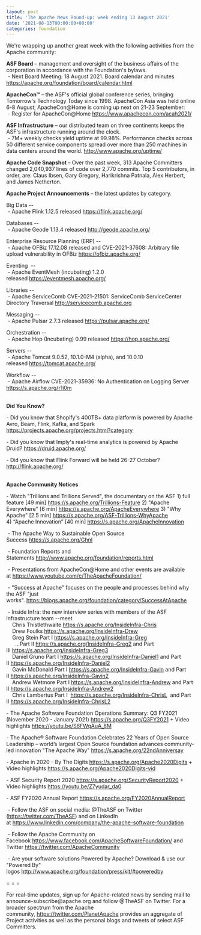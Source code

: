 ```yaml
---
layout: post
title: 'The Apache News Round-up: week ending 13 August 2021'
date: '2021-08-13T00:00:00+00:00'
categories: foundation
---
```

<p>We're wrapping up another great week with the following activities from the Apache community:</p><p></p><p></p><p></p><p><span style="font-weight: 700;">ASF Board</span>&nbsp;– management and oversight of the business affairs of the corporation in accordance with the Foundation's bylaws.<br>&nbsp;- Next Board Meeting: 18 August 2021. Board calendar and minutes <a href="https://apache.org/foundation/board/calendar.html" target="_blank">https://apache.org/foundation/board/calendar.html</a></p><p></p><p><span style="font-weight: 700;">ApacheCon™</span>&nbsp;– the ASF's official global conference series, bringing Tomorrow's Technology Today since 1998. ApacheCon Asia was held online 6-8 August; ApacheCon@Home is coming up next on 21-23 September:<br>&nbsp;- Register for ApacheCon@Home&nbsp;<a href="https://www.apachecon.com/acah2021/" target="_blank">https://www.apachecon.com/acah2021/</a><br></p><p><span style="font-weight: 700;">ASF Infrastructure</span>&nbsp;– our distributed team on three continents keeps the ASF's infrastructure running around the clock.<br>&nbsp;- 7M+ weekly checks yield uptime at 99.98%. Performance checks across 50 different service components spread over more than 250 machines in data centers around the world.&nbsp;<a href="http://www.apache.org/uptime/" target="_blank">http://www.apache.org/uptime/</a><br></p><p><span style="font-weight: 700;">Apache Code Snapshot&nbsp;</span>– Over the past week, 313 Apache Committers changed 2,040,937 lines of code over 2,770 commits. Top 5 contributors, in order, are: Claus Ibsen, Gary Gregory, <span>Harikrishna Patnala, Alex Herbert, and James Netherton. </span>&nbsp;<span style="font-weight: 700;"> &nbsp; &nbsp; </span></p><p><span style="font-weight: 700;">Apache Project Announcements</span>&nbsp;– the latest updates by category.</p><p>Big Data --<br>&nbsp;- Apache Flink 1.12.5 released <a href="https://flink.apache.org/" target="_blank">https://flink.apache.org/</a><br></p><p>Databases --<br>&nbsp;- Apache&nbsp;<span class="il">Geode</span>&nbsp;1.13.4 released <a href="http://geode.apache.org/" target="_blank">http://geode.apache.org/</a><br></p><p></p><p>Enterprise Resource Planning (ERP) --<br>&nbsp;-&nbsp;Apache OFBiz 17.12.08 released and&nbsp;CVE-2021-37608: Arbitrary file upload vulnerability in OFBiz&nbsp;<a href="https://ofbiz.apache.org/" target="_blank">https://ofbiz.apache.org/</a></p><p>Eventing&nbsp; --<br>&nbsp;- Apache EventMesh (incubating) 1.2.0 released&nbsp;<a href="https://eventmesh.apache.org/" target="_blank">https://eventmesh.apache.org/</a></p><p></p><p>Libraries --<br>&nbsp;- Apache ServiceComb CVE-2021-21501: ServiceComb ServiceCenter Directory Traversal <a href="http://servicecomb.apache.org" target="_blank">http://servicecomb.apache.org</a></p><p>Messaging --<br>&nbsp;- Apache Pulsar 2.7.3 released <a href="https://pulsar.apache.org/" target="_blank">https://pulsar.apache.org/</a><a href="https://pulsar.apache.org/" target="_blank"></a></p><p>Orchestration --<br>&nbsp;-&nbsp;Apache Hop (Incubating) 0.99 released&nbsp;<a href="https://hop.apache.org/" target="_blank">https://hop.apache.org/</a></p><p>Servers --<br>&nbsp;- Apache Tomcat 9.0.52, 10.1.0-M4 (alpha), and 10.0.10 released&nbsp;<a href="https://tomcat.apache.org/" target="_blank">https://tomcat.apache.org/</a></p><p>Workflow --<br>
&nbsp;- Apache <span class="il">Airflow</span> CVE-2021-35936: No Authentication on Logging Server <a href="https://s.apache.org/r1i0m">https://s.apache.org/r1i0m</a></p><p><span style="font-weight: 700;"><br>Did You Know?</span><br></p><p></p><p>- Did you know that Shopify's 400TB+ data platform is powered by Apache Avro, Beam, Flink, Kafka, and Spark <a href="https://projects.apache.org/projects.html?category" target="_blank">https://projects.apache.org/projects.html?category</a><br></p><p>- Did you know that Imply's real-time analytics is powered by Apache Druid? <a href="https://druid.apache.org/" target="_blank">https://druid.apache.org/</a></p><p>- Did you know that Flink Forward will be held 26-27 October? <a href="http://flink.apache.org/" target="_blank">http://flink.apache.org/</a><br><br></p><p><span style="font-weight: 700;">Apache Community Notices</span><br></p><p>- Watch "Trillions and Trillions Served", the documentary on the ASF 1) full feature [49 min] <a href="https://s.apache.org/Trillions-Feature" target="_blank">https://s.apache.org/Trillions-Feature</a> 2) "Apache Everywhere" [6 min] <a href="https://s.apache.org/ApacheEverywhere" target="_blank">https://s.apache.org/ApacheEverywhere</a><span style="background-color: rgb(255, 255, 255);"></span>&nbsp;3) "Why Apache" [2.5 min] <a href="https://s.apache.org/ASF-Trillions-WhyApache" target="_blank">https://s.apache.org/ASF-Trillions-WhyApache</a> 4)&nbsp;“Apache Innovation” [40 min] <a href="https://s.apache.org/ApacheInnovation" target="_blank">https://s.apache.org/ApacheInnovation</a> <br></p><p>&nbsp;- The Apache Way to Sustainable Open Source Success&nbsp;<a href="https://s.apache.org/GhnI" target="_blank">https://s.apache.org/GhnI</a><br></p><p>&nbsp;- Foundation Reports and Statements&nbsp;<a href="http://www.apache.org/foundation/reports.html" target="_blank">http://www.apache.org/foundation/reports.html</a><br></p><p>&nbsp;- Presentations from ApacheCon@Home and other events are available at&nbsp;<a href="https://www.youtube.com/c/TheApacheFoundation/" target="_blank">https://www.youtube.com/c/TheApacheFoundation/</a>&nbsp;</p><p>&nbsp;- "Success at Apache" focuses on the people and processes behind why the ASF "just works".&nbsp;<a href="https://blogs.apache.org/foundation/category/SuccessAtApache" target="_blank">https://blogs.apache.org/foundation/category/SuccessAtApache</a><br></p><div><p>&nbsp;- Inside Infra: the new interview series with members of the ASF infrastructure team --meet&nbsp;<br>&nbsp; &nbsp; Chris Thistlethwaite&nbsp;<a href="https://s.apache.org/InsideInfra-Chris" target="_blank">https://s.apache.org/InsideInfra-Chris</a><br>&nbsp; &nbsp; Drew Foulks&nbsp;<a href="https://s.apache.org/InsideInfra-Drew" rel="noreferrer" target="_blank" data-saferedirecturl="https://www.google.com/url?q=https://s.apache.org/InsideInfra-Drew&amp;source=gmail&amp;ust=1588339104628000&amp;usg=AFQjCNF9dVEn48pV7o9HBG14sP9uprU8Xw">https://s.apache.org/InsideInf<wbr>ra-Drew</a><br>&nbsp; &nbsp; Greg Stein Part I&nbsp;<a href="https://s.apache.org/InsideInfra-Greg" target="_blank">https://s.apache.org/InsideInfra-Greg</a><br>&nbsp; &nbsp; &nbsp; ...Part II&nbsp;<a href="https://s.apache.org/InsideInfra-Greg2" target="_blank">https://s.apache.org/InsideInfra-Greg2</a>&nbsp;and Part III&nbsp;<a href="https://s.apache.org/InsideInfra-Greg3" target="_blank">https://s.apache.org/InsideInfra-Greg3</a><br>&nbsp; &nbsp; Daniel Gruno Part I&nbsp;<a href="https://s.apache.org/InsideInfra-Daniel1" target="_blank">https://s.apache.org/InsideInfra-Daniel1</a>&nbsp;and Part II&nbsp;<a href="https://s.apache.org/InsideInfra-Daniel2" target="_blank">https://s.apache.org/InsideInfra-Daniel2</a><br>&nbsp;&nbsp;&nbsp; Gavin McDonald Part I&nbsp;<a href="https://s.apache.org/InsideInfra-Gavin" target="_blank">https://s.apache.org/InsideInfra-Gavin</a>&nbsp;and Part II&nbsp;<a href="https://s.apache.org/InsideInfra-Gavin2" target="_blank">https://s.apache.org/InsideInfra-Gavin2</a><br>&nbsp;&nbsp;&nbsp; Andrew Wetmore Part I&nbsp;<a href="https://s.apache.org/InsideInfra-Andrew" target="_blank">https://s.apache.org/InsideInfra-Andrew</a>&nbsp;and Part II&nbsp;<a href="https://s.apache.org/InsideInfra-Andrew2" target="_blank">https://s.apache.org/InsideInfra-Andrew2</a><br>&nbsp; &nbsp; Chris Lambertus Part I&nbsp;&nbsp;<a href="https://s.apache.org/InsideInfra-ChrisL" target="_blank">https://s.apache.org/InsideInfra-ChrisL</a>&nbsp; and Part II&nbsp;<a href="https://s.apache.org/InsideInfra-ChrisL2" target="_blank">https://s.apache.org/InsideInfra-ChrisL2</a></p></div><div><p>- The&nbsp;<span class="il">Apache</span>&nbsp;Software Foundation Operations Summary: Q3 FY2021 (November 2020 - January 2021)&nbsp;<a href="https://s.apache.org/Q3FY2021" target="_blank">https://s.apache.org/Q3FY2021</a>&nbsp;+ Video highlights&nbsp;<a href="https://youtu.be/S6FWqAuA_8M" target="_blank">https://youtu.be/S6FWqAuA_8M</a></p><p>- The&nbsp;<span class="il">Apache</span>® Software Foundation Celebrates 22 Years of Open Source Leadership – world’<span class="il">s</span>&nbsp;largest Open Source foundation advances community-led innovation "The<span class="il">&nbsp;Apache</span>&nbsp;Way"&nbsp;<a href="https://s.apache.org/22ndAnniversay" target="_blank">https://s.apache.org/22ndAnniversay</a></p><p>- Apache in 2020 - By The Digits&nbsp;<font color="#337ab7"><a href="https://s.apache.org/Apache2020Digits" target="_blank">https://s.apache.org/Apache2020Digits</a>&nbsp;</font>+ Video highlights&nbsp;<a href="https://s.apache.org/Apache2020Digits-vid" target="_blank" style="background-color: rgb(255, 255, 255);">https://s.apache.org/Apache2020Digits-vid</a><br></p><p>- ASF Security Report 2020&nbsp;<a href="https://s.apache.org/SecurityReport2020" target="_blank">https://s.apache.org/SecurityReport2020</a>&nbsp;+ Video highlights&nbsp;<a href="https://youtu.be/Z7yudar_da0" rel="noreferrer" target="_blank" data-saferedirecturl="https://www.google.com/url?q=https://youtu.be/Z7yudar_da0&amp;source=gmail&amp;ust=1614320952600000&amp;usg=AFQjCNGAfKh6FsJX7CJ5hQqcOInb2wpTdg">https://youtu.be/Z7yudar_da0</a></p><p>- ASF FY2020 Annual Report&nbsp;<a href="https://s.apache.org/FY2020AnnualReport" target="_blank">https://s.apache.org/FY2020AnnualReport</a><br></p><p>&nbsp;- Follow the ASF on social media: @TheASF on Twitter (<a href="https://twitter.com/TheASF" style="background-color: rgb(255, 255, 255);">https://twitter.com/TheASF</a>) and on LinkedIn at&nbsp;<a href="https://www.linkedin.com/company/the-apache-software-foundation" style="background-color: rgb(255, 255, 255);">https://www.linkedin.com/company/the-apache-software-foundation</a><br></p><p>&nbsp;- Follow the Apache Community on Facebook&nbsp;<a href="https://www.facebook.com/ApacheSoftwareFoundation/" target="_blank">https://www.facebook.com/ApacheSoftwareFoundation/</a>&nbsp;and Twitter&nbsp;<a href="https://twitter.com/ApacheCommunity">https://twitter.com/ApacheCommunity</a></p></div><div>&nbsp;- Are your software solutions Powered by Apache? Download &amp; use our "Powered By" logos&nbsp;<a href="http://www.apache.org/foundation/press/kit/#poweredby" target="_blank">http://www.apache.org/foundation/press/kit/#poweredby</a><br></div><p><span class="LrzXr"></span><span class="LrzXr"></span></p><div><p>= = =</p><p>For real-time updates, sign up for Apache-related news by sending mail to announce-subscribe@apache.org and follow @TheASF on Twitter. For a broader spectrum from the Apache community,&nbsp;<a href="https://twitter.com/PlanetApache">https://twitter.com/PlanetApache</a>&nbsp;provides an aggregate of Project activities as well as the personal blogs and tweets of select ASF Committers.</p></div>
